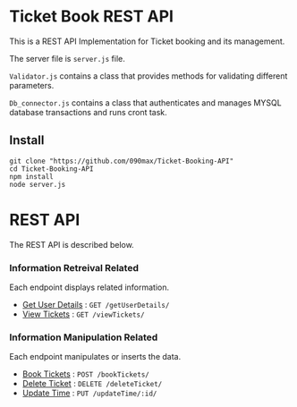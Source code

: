 # Ticket Book REST API

This is a REST API Implementation for Ticket booking and its management.

The server file is `server.js` file.

`Validator.js` contains a class that provides methods for validating different parameters.

`Db_connector.js` contains a class that authenticates and manages MYSQL database transactions and runs cront task. 

## Install
    git clone "https://github.com/090max/Ticket-Booking-API"
    cd Ticket-Booking-API
    npm install
    node server.js

# REST API

The REST API is described below.

### Information Retreival Related

Each endpoint displays related information.

* [Get User Details](documentations/getUserDetails.md) : `GET /getUserDetails/`
* [View Tickets](documentations/viewTickets.md) : `GET /viewTickets/`

### Information Manipulation Related

Each endpoint manipulates or inserts the data.

* [Book Tickets](documentations/bookTickets.md) : `POST /bookTickets/`
* [Delete Ticket](documentations/deleteTicket.md) : `DELETE /deleteTicket/`
* [Update Time](documentations/updateTime.md) : `PUT /updateTime/:id/`


